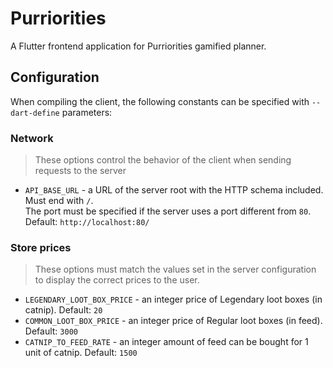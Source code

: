# Purriorities

A Flutter frontend application for Purriorities gamified planner.

## Configuration

When compiling the client, the following constants can be specified with `--dart-define`
parameters:

### Network

> These options control the behavior of the client when sending requests to the server

- `API_BASE_URL` - a URL of the server root with the HTTP schema included. Must end with `/`.   
  The port must be specified if the server uses a port different from `80`.  
  Default: `http://localhost:80/`

### Store prices

> These options must match the values set in the server configuration to display the correct prices
> to the user.

- `LEGENDARY_LOOT_BOX_PRICE` - an integer price of Legendary loot boxes (in catnip).
  Default: `20`
- `COMMON_LOOT_BOX_PRICE` - an integer price of Regular loot boxes (in feed).
  Default: `3000`
- `CATNIP_TO_FEED_RATE` - an integer amount of feed can be bought for 1 unit of catnip.
  Default: `1500`
